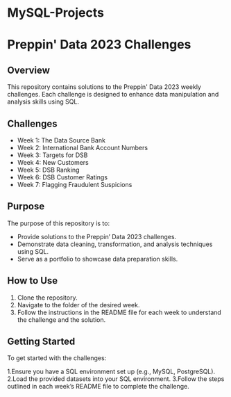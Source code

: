 # MySQL-Projects
# Preppin' Data 2023 Challenges

## Overview
This repository contains solutions to the Preppin' Data 2023 weekly challenges. Each challenge is designed to enhance data manipulation and analysis skills using SQL.

## Challenges
- Week 1: The Data Source Bank
- Week 2: International Bank Account Numbers
- Week 3: Targets for DSB
- Week 4: New Customers
- Week 5: DSB Ranking
- Week 6: DSB Customer Ratings
- Week 7: Flagging Fraudulent Suspicions

## Purpose
The purpose of this repository is to:

- Provide solutions to the Preppin’ Data 2023 challenges.
- Demonstrate data cleaning, transformation, and analysis techniques using SQL.
- Serve as a portfolio to showcase data preparation skills.

## How to Use
1. Clone the repository.
2. Navigate to the folder of the desired week.
3. Follow the instructions in the README file for each week to understand the challenge and the solution.

## Getting Started
To get started with the challenges:

1.Ensure you have a SQL environment set up (e.g., MySQL, PostgreSQL).
2.Load the provided datasets into your SQL environment.
3.Follow the steps outlined in each week’s README file to complete the challenge.


